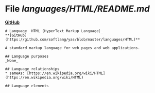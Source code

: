 # File _languages/HTML/README.md_
**[GitHub](https://github.com/softlang/yas/blob/master/languages/HTML/README.md)**
```
# Language _HTML (HyperText Markup Language)_
**[GitHub](https://github.com/softlang/yas/blob/master/languages/HTML)**

A standard markup language for web pages and web applications.

## Language purposes
_None_

## Language relationships
* sameAs: [https://en.wikipedia.org/wiki/HTML](https://en.wikipedia.org/wiki/HTML)

## Language elements
```
